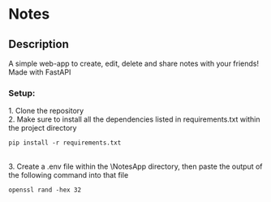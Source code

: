 # Notes

## Description
A simple web-app to create, edit, delete and share notes with your friends! Made with FastAPI 

<h3> Setup: </h3>
1. Clone the repository<br>
2. Make sure to install all the dependencies listed in requirements.txt within the project directory<br>

```shell
pip install -r requirements.txt
```
<br>
3. Create a .env file within the \NotesApp directory, then paste the output of the following command into that file

```shell
openssl rand -hex 32
```
